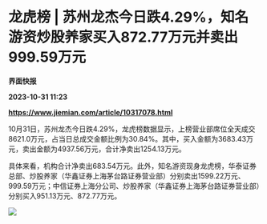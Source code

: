 # 龙虎榜 | 苏州龙杰今日跌4.29%，知名游资炒股养家买入872.77万元并卖出999.59万元
**界面快报**

**2023-10-31 11:23**

**https://www.jiemian.com/article/10317078.html**

10月31日，苏州龙杰今日跌4.29%，龙虎榜数据显示，上榜营业部席位全天成交8621.0万元，占当日总成交金额比例为30.84%。其中，买入金额为3683.43万元，卖出金额为4937.56万元，合计净卖出1254.13万元。

具体来看，机构合计净卖出683.54万元。此外，知名游资现身龙虎榜，华泰证券总部、炒股养家（华鑫证券上海茅台路证券营业部）分别卖出1599.22万元、999.59万元；中信证券上海分公司、炒股养家（华鑫证券上海茅台路证券营业部）分别买入951.13万元、872.77万元。

![](https://img2.jiemian.com/101/original/20231031/169875138248998000_a700xH.png)